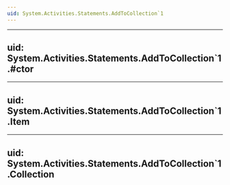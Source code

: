 ```yaml
---
uid: System.Activities.Statements.AddToCollection`1
---
```


---
uid: System.Activities.Statements.AddToCollection`1.#ctor
---

---
uid: System.Activities.Statements.AddToCollection`1.Item
---

---
uid: System.Activities.Statements.AddToCollection`1.Collection
---
